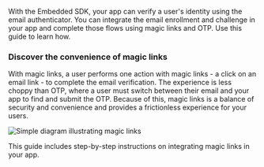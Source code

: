 <!-- WEB SHARED: SHARED FOR JAVA, JAVASCRIPT, .NET, AND GO -->
With the Embedded SDK, your app can verify a user's identity using the email authenticator. You can integrate the email enrollment and challenge in your app and complete those flows using magic links and OTP. Use this guide to learn how.

### Discover the convenience of magic links

With magic links, a user performs one action with magic links - a click on an email link - to complete the email verification. The experience is less choppy than OTP, where a user must switch between their email and your app to find and submit the OTP. Because of this, magic links is a balance of security and convenience and provides a frictionless experience for your users.

<div class="common-image-format">

![Simple diagram illustrating magic links](/img/authenticators/authenticators-email-magic-link-summary-simple-overview.png)

</div>

This guide includes step-by-step instructions on integrating magic links in your app.
